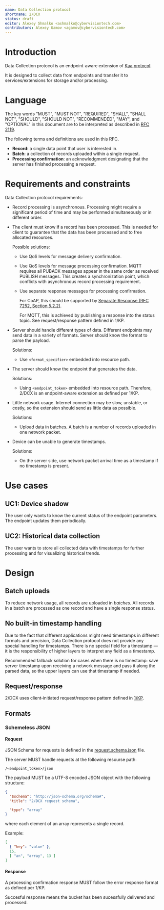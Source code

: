 ```yaml
---
name: Data Collection protocol
shortname: 2/DCX
status: draft
editor: Alexey Shmalko <ashmalko@cybervisiontech.com>
contributors: Alexey Gamov <agamov@cybervisiontech.com>
---
```


<!-- toc -->

# Introduction
Data Collection protocol is an endpoint-aware extension of [Kaa protocol](/0001-kaa-protocol/README.md).

It is designed to collect data from endpoints and transfer it to services/extensions for storage and/or processing.

# Language
The key words "MUST", "MUST NOT", "REQUIRED", "SHALL", "SHALL NOT", "SHOULD", "SHOULD NOT", "RECOMMENDED", "MAY", and "OPTIONAL" in this document are to be interpreted as described in [RFC 2119](https://tools.ietf.org/html/rfc2119).

The following terms and definitions are used in this RFC.

- **Record**: a single data point that user is interested in.
- **Batch**: a collection of records uploaded within a single request.
- **Processing confirmation**: an acknowledgment designating that the server has finished processing a request.

# Requirements and constraints
Data Collection protocol requirements:

- Record processing is asynchronous.
Processing might require a significant period of time and may be performed simultaneously or in different order.

- The client must know if a record has been processed.
This is needed for client to guarantee that the data has been processed and to free allocated resources.

  Possible solutions:
  - Use QoS levels for message delivery confirmation.
  - Use QoS levels for message processing confirmation.
    MQTT requires all PUBACK messages appear in the same order as received PUBLISH messages.
    This creates a synchronization point, which conflicts with asynchronous record processing requirement.
  - Use separate response messages for processing confirmation.

    For CoAP, this should be supported by [Separate Response (RFC 7252, Section 5.2.2)](https://tools.ietf.org/html/rfc7252#section-5.2.2).

    For MQTT, this is achieved by publishing a response into the status topic. See request/response pattern defined in 1/KP.

- Server should handle different types of data.
  Different endpoints may send data in a variety of formats. Server should know the format to parse the payload.

  Solutions:
  - Use `<format_specifier>` embedded into resource path.

- The server should know the endpoint that generates the data.

  Solutions:
  - Using `<endpoint_token>` embedded into resource path.
    Therefore, 2/DCX is an endpoint-aware extension as defined per 1/KP.

- Little network usage.
  Internet connection may be slow, unstable, or costly, so the extension should send as little data as possible.

  Solutions:
  - Upload data in batches.
    A batch is a number of records uploaded in one network packet.

- Device can be unable to generate timestamps.

  Solutions:
  - On the server side, use network packet arrival time as a timestamp if no timestamp is present.

# Use cases
## UC1: Device shadow
The user only wants to know the current status of the endpoint parameters.
The endpoint updates them periodically.

## UC2: Historical data collection
The user wants to store all collected data with timestamps for further processing and for visualizing historical trends.

# Design
## Batch uploads
To reduce network usage, all records are uploaded in *batches*.
All records in a batch are processed as one record and have a single response status.

## No built-in timestamp handling
Due to the fact that different applications might need timestamps in different formats and precision, Data Collection protocol does not provide any special handling for timestamps.
There is no special field for a timestamp — it is the responsibility of higher layers to interpret any field as a timestamp.

Recommended fallback solution for cases when there is no timestamp: save server timestamp upon receiving a network message and pass it along the parsed data, so the upper layers can use that timestamp if needed.

## Request/response
2/DCX uses client-initiated request/response pattern defined in [1/KP](/0001-kaa-protocol/#requestresponse-pattern).

## Formats
### Schemeless JSON
#### Request
JSON Schema for requests is defined in the [request.schema.json](./request.schema.json) file.

The server MUST handle requests at the following resourse path:
```
/<endpoint_token>/json
```

The payload MUST be a UTF-8 encoded JSON object with the following structure:

```json
{
  "$schema": "http://json-schema.org/schema#",
  "title": "2/DCX request schema",

  "type": "array"
}
```
where each element of an array represents a single record.

Example:
```json
[
  { "key": "value" },
  15,
  [ "an", "array", 13 ]
]
```

#### Response
A processing confirmation response MUST follow the error response format as defined per 1/KP.

Succesful response means the bucket has been sucessfully delivered and processed.
